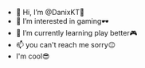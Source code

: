 - 👋 Hi, I’m @DanixKT👑
- 👀 I’m interested in gaming🕶
- 🌱 I’m currently learning play better🎮
- 📫 you can't reach me sorry😐
- I'm cool😎

<!---
DanixKT/DanixKT is a ✨ special ✨ repository because its `README.md` (this file) appears on your GitHub profile.
You can click the Preview link to take a look at your changes.
--->

